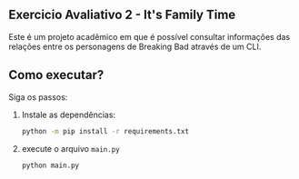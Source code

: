 ## Exercicio Avaliativo 2 - It's Family Time
Este é um projeto acadêmico em que é possível consultar informações das relações entre os personagens de Breaking Bad através de um CLI.

## Como executar?
Siga os passos:

1. Instale as dependências:
    ```sh
    python -m pip install -r requirements.txt
    ```
2. execute o arquivo `main.py`
    ```sh
    python main.py
    ```
